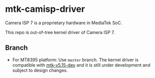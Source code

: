 # mtk-camisp-driver

Camera ISP 7 is a proprietary hardware in MediaTek SoC.

This repo is out-of-tree kernel driver of Camera ISP 7.

## Branch

- For MT8395 platform: Use `master` branch. The kernel driver is compatible with [mtk-v5.15-dev](https://gitlab.com/mediatek/aiot/bsp/linux/-/tree/mtk-v5.15-dev) and it is still under development and subject to design changes.

